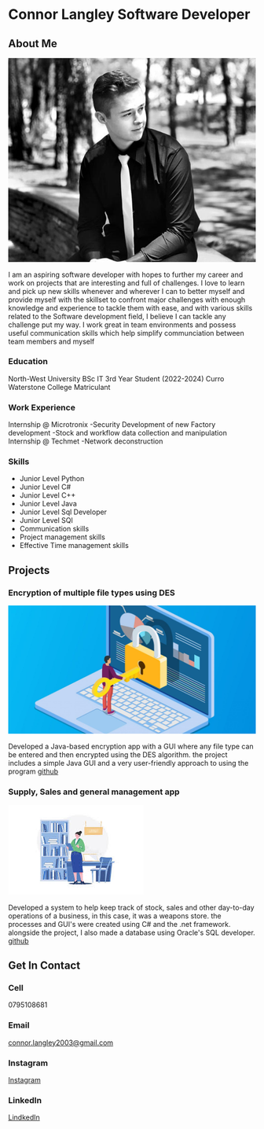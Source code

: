 # Connor Langley Software Developer

## About Me
![self Image](/assets/images/Selfpic.jpg)

I am an aspiring software developer with hopes to further my career and work on projects that are interesting and full of challenges. 
I love to learn and pick up new skills whenever and wherever I can to better myself and provide myself with the skillset to confront major challenges with enough knowledge and experience to tackle them with ease, and with various skills related to the Software development field, I believe I can tackle any challenge put my way. I work great in team environments and possess useful communication skills which help simplify communciation between team members and myself

### Education
North-West University BSc IT 3rd Year Student (2022-2024)
Curro Waterstone College Matriculant

### Work Experience
Internship @ Microtronix
-Security Development of new Factory development
-Stock and workflow data collection and manipulation
Internship @ Techmet 
-Network deconstruction 

### Skills
- Junior Level Python
- Junior Level C#
- Junior Level C++
- Junior Level Java
- Junior Level Sql Developer
- Junior Level SQl
- Communication skills
- Project management skills
- Effective Time management skills

## Projects
### Encryption of multiple file types using DES
![encryption image](/assets/images/encImage.jpg)


Developed a Java-based encryption app with a GUI where any file type can be entered and then encrypted using the DES algorithm. the project includes a simple Java GUI and a very user-friendly approach to using the program [github](https://github.com/ConnorLangley/CMPG-215-proj)

### Supply, Sales and general management app
![Stock image](/assets/images/stockCImage.jpeg)

Developed a system to help keep track of stock, sales and other day-to-day operations of a business, in this case, it was a weapons store. the processes and GUI's were created using C# and the .net framework. alongside the project, I also made a database using Oracle's SQL developer. [github](https://github.com/ConnorLangley/Weapon-Store)

## Get In Contact
### Cell
0795108681
### Email
connor.langley2003@gmail.com
### Instagram
[Instagram](https://www.instagram.com/the_corner35?igsh=ZW45d2s3OHYwejJr&utm_source=qr)
### LinkedIn
[LindkedIn](https://www.linkedin.com/in/connor-langley-428b9a256/)


